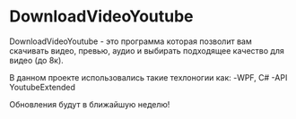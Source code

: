 # DownloadVideoYoutube
DownloadVideoYoutube - это программа которая позволит вам скачивать видео, превью, аудио и выбирать подходящее качество для видео (до 8к).

В данном проекте использовались такие техлоногии как:
-WPF, C#
-API YoutubeExtended

Обновления будут в ближайшую неделю!
